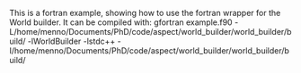 This is a fortran example, showing how to use the fortran wrapper for the World builder. It can be compiled with: gfortran example.f90 -L/home/menno/Documents/PhD/code/aspect/world_builder/world_builder/build/ -lWorldBuilder -lstdc++ -I/home/menno/Documents/PhD/code/aspect/world_builder/world_builder/build/
